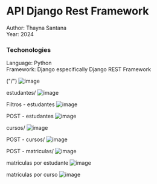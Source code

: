 # API Django Rest Framework
Author: Thayna Santana<br>
Year: 2024

### Techonologies
Language: Python<br>
Framework: Django especifically Django REST Framework<br>


("/")
![image](https://github.com/user-attachments/assets/0803649c-1701-47b8-b916-ff0aaee7bbe6)

estudantes/
![image](https://github.com/user-attachments/assets/9857245c-6be9-4d1a-9792-2337732241c4)

Filtros - estudantes
![image](https://github.com/user-attachments/assets/5c6ffaef-2850-4a6b-bbc6-46412cd7634c)

POST - estudantes
![image](https://github.com/user-attachments/assets/7a926613-5481-47fc-bf56-d2d2d558ad28)

cursos/
![image](https://github.com/user-attachments/assets/094a5795-56b2-4204-b173-5eaafb82f523)

POST - cursos/
![image](https://github.com/user-attachments/assets/5886dbdd-a66c-4681-a934-f2857a3ffa43)

POST - matriculas/
![image](https://github.com/user-attachments/assets/969cfc44-8c65-4e8a-9b76-525ccb999c58)

matriculas por estudante
![image](https://github.com/user-attachments/assets/48d6a700-4490-43f9-aad3-26920c59ff26)

matriculas por curso
![image](https://github.com/user-attachments/assets/3cd8a532-094e-424a-a880-d1031852c7b7)
